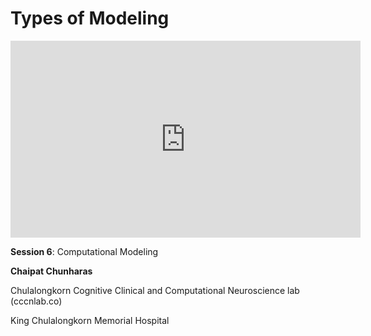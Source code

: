 # Types of Modeling

<iframe width="560" height="315" src="https://www.youtube.com/embed/phqE3mfuzpQ" title="YouTube video player" frameborder="0" allow="accelerometer; autoplay; clipboard-write; encrypted-media; gyroscope; picture-in-picture; web-share" allowfullscreen></iframe>

**Session 6**: Computational Modeling

**Chaipat Chunharas**

Chulalongkorn Cognitive Clinical and Computational Neuroscience lab (cccnlab.co)

King Chulalongkorn Memorial Hospital